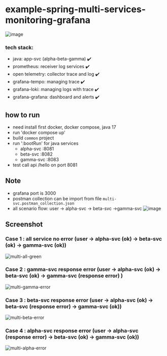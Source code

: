 # example-spring-multi-services-monitoring-grafana
![image](https://github.com/user-attachments/assets/1084f12a-b75a-4dc5-8b67-320622d7e7b3)


### tech stack:
- java: app-svc (alpha-beta-gamma) ✔️
- prometheus: receiver log services ✔️
- open telemetry: collector trace and log ✔️
- grafana-tempo: managing trace ✔️
- grafana-loki: managing logs with trace ✔️
- grafana-grafana: dashboard and alerts ✔️


## how to run 
- need install first docker, docker compose, java 17
- run 'docker compose up'
- build `common` project
- run ':bootRun' for java services
  - alpha-svc :8081
  - beta-svc :8082
  - gamma-svc :8083
- test call api /hello on port 8081

## Note
- grafana port is 3000
- postman collection can be import from file `multi-svc.postman_collection.json`
- all scenario flow: user -> alpha-svc -> beta-svc ->gamma-svc
![image](https://github.com/user-attachments/assets/5d74483f-d466-4b9f-b7f8-37ceeea6f395)


## Screenshot

### Case 1 : all service no error (user -> alpha-svc (ok) -> beta-svc (ok) -> gamma-svc (ok))
![multi-all-green](https://github.com/user-attachments/assets/b6fac428-3196-4322-bbc3-3b6c6e980502)

### Case 2 : gamma-svc response error (user -> alpha-svc (ok) -> beta-svc (ok) -> gamma-svc (response error) )
![multi-gamma-error](https://github.com/user-attachments/assets/f97f6b7d-3e10-4e5f-8049-999e3247b400)

### Case 3 : beta-svc response error (user -> alpha-svc (ok) -> beta-svc (response error) -> gamma-svc (ok))
![multi-beta-error](https://github.com/user-attachments/assets/fbfe2351-a2b7-4dce-8811-f06866fab621)

### Case 4 : alpha-svc response error (user -> alpha-svc (response error) -> beta-svc (ok) -> gamma-svc (ok))
![multi-alpha-error](https://github.com/user-attachments/assets/f6b41098-6e49-4079-8e42-90954c46f124)

